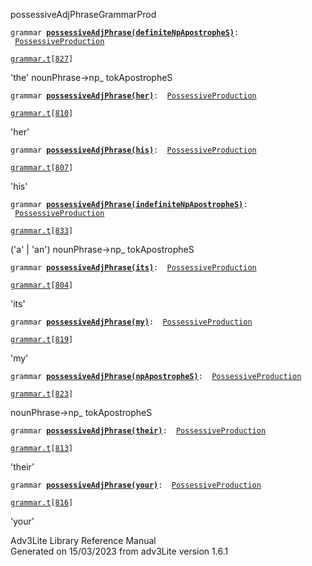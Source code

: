 ---
---
<span class="title">possessiveAdjPhrase</span><span class="type">GrammarProd</span>

`grammar `**[`possessiveAdjPhrase(definiteNpApostropheS)`](../object/possessiveAdjPhrase(definiteNpApostropheS).html)**` :   `[`PossessiveProduction`](../object/PossessiveProduction.html)

[`grammar.t`](../file/grammar.t.html)`[`[`827`](../source/grammar.t.html#827)`]`

<div class="gramrule">

'the' nounPhrase-\>np\_ tokApostropheS

</div>

`grammar `**[`possessiveAdjPhrase(her)`](../object/possessiveAdjPhrase(her).html)**` :   `[`PossessiveProduction`](../object/PossessiveProduction.html)

[`grammar.t`](../file/grammar.t.html)`[`[`810`](../source/grammar.t.html#810)`]`

<div class="gramrule">

'her'

</div>

`grammar `**[`possessiveAdjPhrase(his)`](../object/possessiveAdjPhrase(his).html)**` :   `[`PossessiveProduction`](../object/PossessiveProduction.html)

[`grammar.t`](../file/grammar.t.html)`[`[`807`](../source/grammar.t.html#807)`]`

<div class="gramrule">

'his'

</div>

`grammar `**[`possessiveAdjPhrase(indefiniteNpApostropheS)`](../object/possessiveAdjPhrase(indefiniteNpApostropheS).html)**` :   `[`PossessiveProduction`](../object/PossessiveProduction.html)

[`grammar.t`](../file/grammar.t.html)`[`[`833`](../source/grammar.t.html#833)`]`

<div class="gramrule">

('a' \| 'an') nounPhrase-\>np\_ tokApostropheS

</div>

`grammar `**[`possessiveAdjPhrase(its)`](../object/possessiveAdjPhrase(its).html)**` :   `[`PossessiveProduction`](../object/PossessiveProduction.html)

[`grammar.t`](../file/grammar.t.html)`[`[`804`](../source/grammar.t.html#804)`]`

<div class="gramrule">

'its'

</div>

`grammar `**[`possessiveAdjPhrase(my)`](../object/possessiveAdjPhrase(my).html)**` :   `[`PossessiveProduction`](../object/PossessiveProduction.html)

[`grammar.t`](../file/grammar.t.html)`[`[`819`](../source/grammar.t.html#819)`]`

<div class="gramrule">

'my'

</div>

`grammar `**[`possessiveAdjPhrase(npApostropheS)`](../object/possessiveAdjPhrase(npApostropheS).html)**` :   `[`PossessiveProduction`](../object/PossessiveProduction.html)

[`grammar.t`](../file/grammar.t.html)`[`[`823`](../source/grammar.t.html#823)`]`

<div class="gramrule">

nounPhrase-\>np\_ tokApostropheS

</div>

`grammar `**[`possessiveAdjPhrase(their)`](../object/possessiveAdjPhrase(their).html)**` :   `[`PossessiveProduction`](../object/PossessiveProduction.html)

[`grammar.t`](../file/grammar.t.html)`[`[`813`](../source/grammar.t.html#813)`]`

<div class="gramrule">

'their'

</div>

`grammar `**[`possessiveAdjPhrase(your)`](../object/possessiveAdjPhrase(your).html)**` :   `[`PossessiveProduction`](../object/PossessiveProduction.html)

[`grammar.t`](../file/grammar.t.html)`[`[`816`](../source/grammar.t.html#816)`]`

<div class="gramrule">

'your'

</div>

<div class="ftr">

Adv3Lite Library Reference Manual  
Generated on 15/03/2023 from adv3Lite version 1.6.1

</div>
